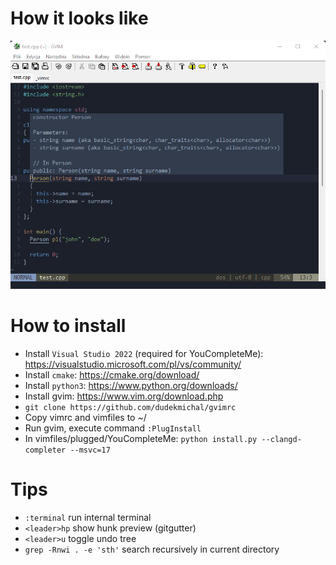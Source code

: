 # How it looks like
![Screen](img/screen.png)

# How to install
* Install `Visual Studio 2022` (required for YouCompleteMe): https://visualstudio.microsoft.com/pl/vs/community/
* Install `cmake`: https://cmake.org/download/
* Install `python3`: https://www.python.org/downloads/
* Install gvim: https://www.vim.org/download.php
* `git clone https://github.com/dudekmichal/gvimrc`
* Copy vimrc and vimfiles to ~/
* Run gvim, execute command `:PlugInstall`
* In vimfiles/plugged/YouCompleteMe:
`python install.py --clangd-completer --msvc=17`

# Tips
* `:terminal` run internal terminal
* `<leader>hp` show hunk preview (gitgutter)
* `<leader>u` toggle undo tree
* `grep -Rnwi . -e 'sth'` search recursively in current directory
